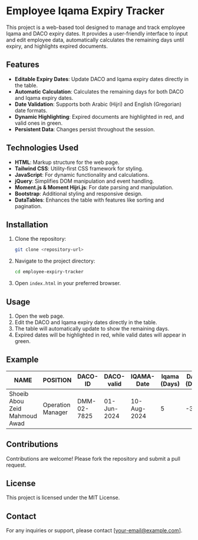 # Employee Iqama Expiry Tracker

This project is a web-based tool designed to manage and track employee Iqama and DACO expiry dates. It provides a user-friendly interface to input and edit employee data, automatically calculates the remaining days until expiry, and highlights expired documents.

## Features

- **Editable Expiry Dates**: Update DACO and Iqama expiry dates directly in the table.
- **Automatic Calculation**: Calculates the remaining days for both DACO and Iqama expiry dates.
- **Date Validation**: Supports both Arabic (Hijri) and English (Gregorian) date formats.
- **Dynamic Highlighting**: Expired documents are highlighted in red, and valid ones in green.
- **Persistent Data**: Changes persist throughout the session.

## Technologies Used

- **HTML**: Markup structure for the web page.
- **Tailwind CSS**: Utility-first CSS framework for styling.
- **JavaScript**: For dynamic functionality and calculations.
- **jQuery**: Simplifies DOM manipulation and event handling.
- **Moment.js & Moment Hijri.js**: For date parsing and manipulation.
- **Bootstrap**: Additional styling and responsive design.
- **DataTables**: Enhances the table with features like sorting and pagination.

## Installation

1. Clone the repository:
    ```bash
    git clone <repository-url>
    ```

2. Navigate to the project directory:
    ```bash
    cd employee-expiry-tracker
    ```

3. Open `index.html` in your preferred browser.

## Usage

1. Open the web page.
2. Edit the DACO and Iqama expiry dates directly in the table.
3. The table will automatically update to show the remaining days.
4. Expired dates will be highlighted in red, while valid dates will appear in green.

## Example

| NAME                          | POSITION         | DACO-ID     | DACO-valid | IQAMA-Date | Iqama (Days) | DACO (Days) |
|-------------------------------|------------------|-------------|------------|------------|--------------|-------------|
| Shoeib Abou Zeid Mahmoud Awad | Operation Manager| DMM-02-7825 | 01-Jun-2024| 10-Aug-2024| 5            | -30         |

## Contributions

Contributions are welcome! Please fork the repository and submit a pull request.

## License

This project is licensed under the MIT License.

## Contact

For any inquiries or support, please contact [your-email@example.com].

